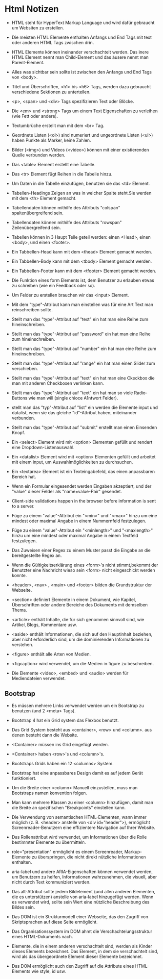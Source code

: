 <h1>Html Notizen</h1>

* HTML steht für HyperText Markup Language und wird dafür gebraucht um Websiten zu erstellen.

* Die meisten HTML Elemente enthalten Anfangs und End Tags mit text oder anderen HTML Tags zwischen drin.

* HTML Elemente können ineinander verschachtelt werden. Das inere HTML Element nennt man Child-Element und das äusere nennt man Parent-Element.

* Alles was sichtbar sein sollte ist zwischen den Anfangs und End Tags von \<body>.

* Titel und Überschriften, \<h1> bis \<h6> Tags, werden dazu gebraucht verschiedene Sektionen zu unterteilen.

* \<p>, \<span> und \<div> Tags spezifizieren Text oder Blöcke.

* Die \<em> und \<strong> Tags um einem Text Eigenschaften zu verleihen (wie Fett oder andere).

* Textumbrüche erstellt man mit dem \<br> Tag.

* Geordnete Listen (\<ol>) sind numeriert und ungeordnete Listen (\<ul>) haben Punkte als Marker, keine Zahlen.

* Bilder (\<img>) und Videos (\<video>) können mit einer existierenden Quelle verbunden werden.

* Das \<table> Element erstellt eine Tabelle.

* Das \<tr> Element fügt Reihen in die Tabelle hinzu.

* Um Daten in die Tabelle einzufügen, benutzen sie das \<td> Element.

* Tabellen-Headings Zeigen an was in welcher Spalte steht.Sie werden mit dem \<th> Element gemacht.

* Tabellendaten können mithilfe des Attributs "colspan" spaltenübergreifend sein.

* Tabellendaten können mithilfe des Attributs "rowspan" Zeilenübergreifend sein.

* Tabellen können in 3 Haupt Teile geteil werden: einen \<Head>, einen \<body>, und einen \<footer>.

* Ein Tabbellen-Head kann mit dem \<thead> Element gemacht werden.

* Ein Tabbellen-Body kann mit dem \<tbody> Element gemacht werden.

* Ein Tabbellen-Footer kann mit dem \<tfooter> Element gemacht werden.

* Die Funktion eines form Elements ist, dem Benutzer zu erlauben etwas zu schreiben (wie ein Feedback oder so).

* Um Felder zu erstellen brauchen wir das \<input> Element.

* Mit dem "type"-Attribut kann man einstellen was für eine Art Text man reinschreiben sollte.

* Stellt man das "type"-Attribut auf "text" ein hat man eine Reihe zum hineinschreiben.

* Stellt man das "type"-Attribut auf "password" ein hat man eine Reihe zum hineinschreiben.

* Stellt man das "type"-Attribut auf "number" ein hat man eine Reihe zum hineinschreiben.

* Stellt man das "type"-Attribut auf "range" ein hat man einen Slider zum verschieben.

* Stellt man das "type"-Attribut auf "text" ein hat man eine Ckeckbox die man mit anderen Checkboxen verlinken kann.

* Stellt man das "type"-Attribut auf "text" ein hat man so viele Radio-Buttons wie man will (single chioce A1ntwort Felder).

* stellt man das "typ"-Attribut auf "list" ein werden die Elemente input und datalist, wenn sie das gleiche "id"-Attribut haben, miteinander verbunden.

* Stellt man das "type"-Attribut auf "submit" erstellt man einen Einsenden Knopf.

* Ein \<select> Element wird mit \<option> Elementen gefüllt und rendert eine Dropdown-Listenauswahl.

* Ein \<datalist> Element wird mit \<option> Elementen gefüllt und arbeitet mit einem input, um Auswahlmöglichkeiten zu durchsuchen.

* Ein \<textarea> Element ist ein Texteingabefeld, das einen anpassbaren Bereich hat.

* Wenn ein Formular eingesendet werden Eingaben akzeptiert, und der "value" dieser Felder als "name=value-Pair" gesendet.

* Client-side validations happen in the browser before information is sent to a server.

* Füge zu einem "value"-Attribut ein "\<min>" und "\<max>" hinzu um eine mindest oder maximal Angabe in einem Nummernfeld festzulegen.

* Füge zu einem "value"-Attribut ein "\<minlength>" und "\<maxlength>" hinzu um eine mindest oder maximal Angabe in einem Textfeld festzulegen.

* Das Zuweisen einer Regex zu einem Muster passt die Eingabe an die bereitgestellte Regex an.

* Wenn die Gültigkeitserklärung eines \<form>'s nicht stimmt,bekommt der Benutzter eine Nachricht wieso sein \<form> nicht eingeschickt werden konnte.

* \<header>, \<nav> , \<main> und \<footer> bilden die Grundstruktur der Webseite.

* \<section> definiert Elemente in einem Dokument, wie Kapitel, Überschriften oder andere Bereiche des Dokuments mit demselben Thema.

* \<article> enthält Inhalte, die für sich genommen sinnvoll sind, wie Artikel, Blogs, Kommentare usw.

* \<aside> enthält Informationen, die sich auf den Hauptinhalt beziehen, aber nicht erforderlich sind, um die dominierenden Informationen zu verstehen.

* \<figure> enthält alle Arten von Medien.

* \<figcaption> wird verwendet, um die Medien in figure zu beschreiben.

* Die Elemente \<video>, \<embed> und \<audio> werden für Mediendateien verwendet.


<h2>Bootstrap</h2>

* Es müssen mehrere Links verwendet werden um ein Bootstrap zu benutzen (und 2 \<meta> Tags).

* Bootstrap 4 hat ein Grid system das Flexbox benutzt.

* Das Grid System besteht aus \<container>, \<row> und \<column>. aus denen besteht dann die Website.

* \<Container> müssen ins Grid eingefügt werden.

* \<Container> haben \<row>'s und \<column>'s.

* Bootstraps Grids haben ein 12 \<columns> System.

* Bootstrap hat eine anpassbares Design damit es auf jedem Gerät funktioniert.

* Um die Breite einer \<column> Manuell einzustellen, muss man Bootstraps namen konvention folgen.

* Man kann mehrere Klassen zu einer \<column> hinzufügen, damit man die Breite an spezifischen "Breakpoints" einstellen kann.

* Die Verwendung von semantischen HTML-Elementen, wann immer möglich (z. B. \<header> anstelle von \<div id="header">), ermöglicht Screenreader-Benutzern eine effizientere Navigation auf Ihrer Website.

* Das Rollenattribut wird verwendet, um Informationen über die Rolle bestimmter Elemente zu übermitteln.

* role="presentation" ermöglicht es einem Screenreader, Markup-Elemente zu überspringen, die nicht direkt nützliche Informationen enthalten.

* aria-label und andere ARIA-Eigenschaften können verwendet werden, um Benutzern zu helfen, Informationen wahrzunehmen, die visuell, aber nicht durch Text kommuniziert werden.

* Das alt-Attribut sollte jedem Bildelement (und allen anderen Elementen, die es unterstützen) anstelle von aria-label hinzugefügt werden. Wenn es verwendet wird, sollte sein Wert eine nützliche Beschreibung des Bildes sein.

* Das DOM ist ein Strukturmodell einer Webseite, das den Zugriff von Skriptsprachen auf diese Seite ermöglicht.

* Das Organisationssystem im DOM ahmt die Verschachtelungsstruktur eines HTML-Dokuments nach.

* Elemente, die in einem anderen verschachtelt sind, werden als Kinder dieses Elements bezeichnet. Das Element, in dem sie verschachtelt sind, wird als das übergeordnete Element dieser Elemente bezeichnet.

* Das DOM ermöglicht auch den Zugriff auf die Attribute eines HTML-Elements wie style, id usw.
